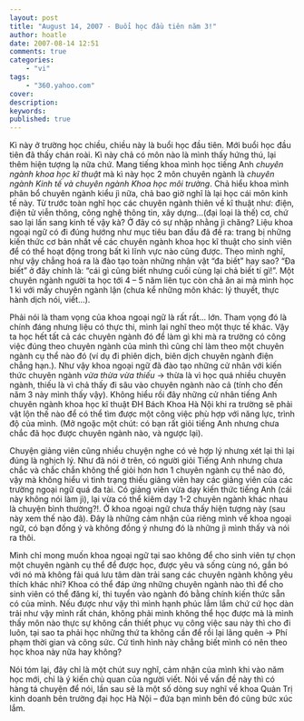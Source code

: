 ```yaml
---
layout: post
title: "August 14, 2007 - Buổi học đầu tiên năm 3!"
author: hoatle
date: 2007-08-14 12:51
comments: true
categories:
    - "vi"
tags:
    - "360.yahoo.com"
cover:
description:
keywords:
published: true
---
```


Kì này ở trường học chiều, chiều này là buổi học đầu tiên. Mới buổi học đầu tiên đã thấy chán roài.
Kì này chả có môn nào là mình thấy hứng thú, lại thêm hiện tượng lạ nữa chứ. Mang tiếng khoa mình
học tiếng Anh *chuyên ngành khoa học kĩ thuật* mà kì này học 2 môn chuyên ngành là *chuyên ngành Kinh
tế và chuyên ngành Khoa học môi trường*. Chả hiểu khoa mình phân bổ chuyên ngành kiểu jì nữa, chả
bao giờ nghĩ là lại học cái môn kinh tế này. Từ trước toàn nghĩ học các chuyên ngành thiên về kĩ
thuật như: điện, điện tử viễn thông, công nghệ thông tin, xây dựng…(đại loại là thế) cơ, chứ sao lại
lấn sang kinh tế vậy kà? Ở đây có sự nhập nhằng jì chăng? Liệu khoa ngoại ngữ có đi đúng hướng như
mục tiêu ban đầu đã đề ra: trang bị những kiến thức cơ bản nhất về các chuyên ngành khoa học kĩ
thuật cho sinh viên để có thể hoạt động trong bất kì lĩnh vực nào cũng được. Theo mình nghĩ, như vậy
chẳng hoá ra là đào tạo toàn những nhân vật “đa biết” hay sao? “Đa biết” ở đây chính là: “cái gì
cũng biết nhưng cuối cùng lại chả biết tí gì!”. Một chuyên ngành người ta học tới 4 – 5 năm liên tục
còn chả ăn ai mà mình học 1 kì với mấy chuyên ngành lận (chưa kể những môn khác: lý thuyết, thực
hành dịch nói, viết…).

<!-- more -->

Phải nói là tham vọng của khoa ngoại ngữ là rất rất… lớn. Tham vọng đó là chính đáng nhưng liệu có
thực thi, mình lại nghĩ theo một thực tế khác. Vậy ta học hết tất cả các chuyên ngành đó để làm gì
khi mà ra trường có công việc đúng theo chuyên ngành của mình thì cũng chỉ làm theo một chuyên ngành
cụ thể nào đó (ví dụ đi phiên dịch, biên dịch chuyên ngành điện chẳng hạn.). Như vậy khoa ngoại ngữ
đã đào tạo những cử nhân với kiến thức chuyên ngành *vừa thừa vừa thiếu* -> thừa là vì học quá nhiều
chuyên ngành, thiếu là vì chả thấy đi sâu vào chuyên ngành nào cả (tính cho đến năm 3 này mình thấy
vậy). Không hiểu rồi đây những cử nhân tiếng Anh chuyên ngành khoa học kĩ thuật ĐH Bách Khoa Hà Nội
khi ra trường sẽ phải vật lộn thế nào để có thể tìm được một công việc phù hợp với năng lực, trình
độ của mình. (Mở ngoặc một chút: có bạn rất giỏi tiếng Anh nhưng chưa chắc đã học được chuyên ngành
nào, và ngược lại).

Chuyện giảng viên cũng nhiều chuyện nghe có vẻ hợp lý nhưng xét lại thì lại đúng là nghịch lý. Như
đã nói ở trên, có người giỏi Tiếng Anh nhưng chưa chắc và chắc chắn không thể giỏi hơn hơn 1 chuyên
ngành cụ thể nào đó, vậy mà không hiểu vì tình trạng thiếu giảng viên hay các giảng viên của các
trường ngoại ngữ quá đa tài. Có giảng viên vừa dạy kiến thức tiếng Anh (cái này không nói làm jì),
lại vừa có thể kiêm dạy 1-2 chuyên ngành khác nhau là chuyện bình thường?!. Ở khoa ngoại ngữ chưa
thấy hiện tượng này (sau này xem thế nào đã). Đây là những cảm nhận của riêng mình về khoa ngoại
ngữ, có bạn đống ý và không đồng ý nhưng đó là những jì mình thấy và nói ra thôi.

Mình chỉ mong muốn khoa ngoại ngữ tại sao không để cho sinh viên tự chọn một chuyên ngành cụ thể để
được học, được yêu và sống cùng nó, gắn bó với nó mà không fải quá lưu tâm dàn trải sang các chuyên
ngành không yêu thích khác nhỉ? Khoa có thể đáp ứng những chuyên ngành nào thì để cho sinh viên có
thể đăng kí, thi tuyển vào ngành đó bằng chính kiến thức sẵn có của mình. Nếu được như vậy thì mình
hạnh phúc lắm lắm chứ cứ học dàn trải như vậy mình rất chán, không phải mình không thể học được mà
là mình thấy môn nào thực sự không cần thiết phục vụ công việc sau này thì cho đi luôn, tại sao ta
phải học những thứ ta không cần để rồi lại lãng quên -> Phí phạm thời gian và công sức. Cứ tình hình
này chẳng biết mình có nên theo học khoa này nữa hay không?

Nói tóm lại, đây chỉ là một chút suy nghĩ, cảm nhận của mình khi vào năm học mới, chỉ là ý kiến chủ
quan của người viết. Nói về vấn đề này thì có hàng tá chuyện để nói, lần sau sẽ là một số dòng suy
nghĩ về khoa Quản Trị kinh doanh bên trường đại học Hà Nội – đứa bạn mình bên đó cũng bức xúc lắm.
